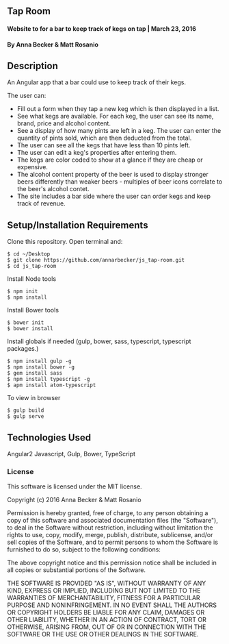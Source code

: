 ## Tap Room

#### Website to for a bar to keep track of kegs on tap | March 23, 2016

#### By Anna Becker & Matt Rosanio

## Description
An Angular app that a bar could use to keep track of their kegs.

The user can:
* Fill out a form when they tap a new keg which is then displayed in a list.
* See what kegs are available. For each keg, the user can see its name, brand, price and alcohol content.
* See a display of how many pints are left in a keg. The user can enter the quantity of pints sold, which are then deducted from the total.
* The user can see all the kegs that have less than 10 pints left.
* The user can edit a keg's properties after entering them.
* The kegs are color coded to show at a glance if they are cheap or expensive.
* The alcohol content property of the beer is used to display stronger beers differently than weaker beers - multiples of beer icons correlate to the beer's alcohol contet.
* The site includes a bar side where the user can order kegs and keep track of revenue.

## Setup/Installation Requirements

Clone this repository. Open terminal and:

```
$ cd ~/Desktop
$ git clone https://github.com/annarbecker/js_tap-room.git
$ cd js_tap-room
```

Install Node tools
```
$ npm init
$ npm install
```
Install Bower tools
```
$ bower init
$ bower install
```

Install globals if needed (gulp, bower, sass, typescript, typescript packages.)
```
$ npm install gulp -g
$ npm install bower -g
$ gem install sass
$ npm install typescript -g
$ apm install atom-typescript
```

To view in browser
```
$ gulp build
$ gulp serve
```

## Technologies Used

Angular2 Javascript, Gulp, Bower, TypeScript

### License

This software is licensed under the MIT license.

Copyright (c) 2016 Anna Becker & Matt Rosanio

Permission is hereby granted, free of charge, to any person obtaining a copy of this software and associated documentation files (the "Software"), to deal in the Software without restriction, including without limitation the rights to use, copy, modify, merge, publish, distribute, sublicense, and/or sell copies of the Software, and to permit persons to whom the Software is furnished to do so, subject to the following conditions:

The above copyright notice and this permission notice shall be included in all copies or substantial portions of the Software.

THE SOFTWARE IS PROVIDED "AS IS", WITHOUT WARRANTY OF ANY KIND, EXPRESS OR IMPLIED, INCLUDING BUT NOT LIMITED TO THE WARRANTIES OF MERCHANTABILITY, FITNESS FOR A PARTICULAR PURPOSE AND NONINFRINGEMENT. IN NO EVENT SHALL THE AUTHORS OR COPYRIGHT HOLDERS BE LIABLE FOR ANY CLAIM, DAMAGES OR OTHER LIABILITY, WHETHER IN AN ACTION OF CONTRACT, TORT OR OTHERWISE, ARISING FROM, OUT OF OR IN CONNECTION WITH THE SOFTWARE OR THE USE OR OTHER DEALINGS IN THE SOFTWARE.
